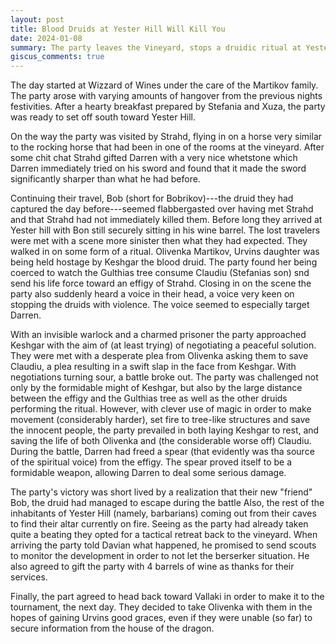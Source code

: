 ```yaml
---
layout: post
title: Blood Druids at Yester Hill Will Kill You
date: 2024-01-08
summary: The party leaves the Vineyard, stops a druidic ritual at Yester Hill, and returns to the Vineyard
giscus_comments: true
---
```


The day started at Wizzard of Wines under the care of the Martikov family. The party arose with varying amounts of hangover from the previous nights festivities. After a hearty breakfast prepared by Stefania and Xuza, the party was ready to set off south toward Yester Hill.

On the way the party was visited by Strahd, flying in on a horse very similar to the rocking horse that had been in one of the rooms at the vineyard. After some chit chat Strahd gifted Darren with a very nice whetstone which Darren immediately tried on his sword and found that it made the sword significantly sharper than what he had before.

Continuing their travel, Bob (short for Bobrikov)---the druid they had captured the day before---seemed flabbergasted over having met Strahd and that Strahd had not immediately killed them. Before long they arrived at Yester hill with Bon still securely sitting in his wine barrel. The lost travelers were met with a scene more sinister then what they had expected. They walked in on some form of a ritual. Olivenka Martikov, Urvins daughter was being held hostage by Keshgar the blood druid. The party found her being coerced to watch the Gulthias tree consume Claudiu (Stefanias son) snd send his life force toward an effigy of Strahd. Closing in on the scene the party also suddenly heard a voice in their head, a voice very keen on stopping the druids with violence. The voice seemed to especially target Darren.

With an invisible warlock and a charmed prisoner the party approached Keshgar with the aim of (at least trying) of negotiating a peaceful solution. They were met with a desperate plea from Olivenka asking them to save Claudiu, a plea resulting in a swift slap in the face from Keshgar. With negotiations turning sour, a battle broke out. The party was challenged not only by the formidable might of Keshgar, but also by the large distance between the effigy and the Gulthias tree as well as the other druids performing the ritual. However, with clever use of magic in order to make movement (considerably harder), set fire to tree-like structures and save the innocent people, the party prevailed in both laying Keshgar to rest, and saving the life of both Olivenka and (the considerable worse off) Claudiu. During the battle, Darren had freed a spear (that evidently was tha source of the spiritual voice) from the effigy. The spear proved itself to be a formidable weapon, allowing Darren to deal some serious damage.

The party's victory was short lived by a realization that their new "friend" Bob, the druid had managed to escape during the battle
Also, the rest of the inhabitants of Yester Hill (namely, barbarians) coming out from their caves to find their altar currently on fire. Seeing as the party had already taken quite a beating they opted for a tactical retreat back to the vineyard. When arriving the party told Davian what happened, he promised to send scouts to monitor the development in order to not let the berserker situation. He also agreed to gift the party with 4 barrels of wine as thanks for their services.

Finally, the part agreed to head back toward Vallaki in order to make it to the tournament, the next day. They decided to take Olivenka with them in the hopes of gaining Urvins good graces, even if they were unable (so far) to secure information from the house of the dragon.
